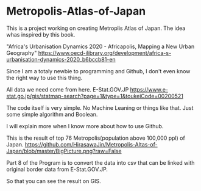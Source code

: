 # Metropolis-Atlas-of-Japan
This is a project working on creating Metroplis Atlas of Japan.
The idea whas inspired by this book.

"Africa's Urbanisation Dynamics 2020 - Africapolis, Mapping a New Urban Geography"
https://www.oecd-ilibrary.org/development/africa-s-urbanisation-dynamics-2020_b6bccb81-en

Since I am a totaly newbie to programming and Github, I don't even know the right way to use this thing.

All data we need come from here.
E-Stat.GOV.JP
https://www.e-stat.go.jp/gis/statmap-search?page=1&type=1&toukeiCode=00200521

The code itself is very simple. 
No Machine Leaning or things like that.
Just some simple algorithm and Boolean.

I will explain more when I know more about how to use Github.

This is the result of top 76 Metropolis(population above 100,000 ppl) of Japan. 
https://github.com/HirasawaJin/Metropolis-Altas-of-Japan/blob/master/BigPicture.png?raw=False

Part 8 of the Program is to convert the data into csv that can be linked with original border data from E-Stat.GOV.JP. 

So that you can see the result on GIS.
